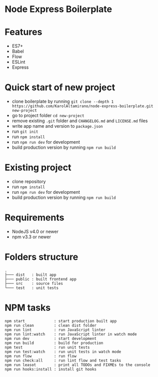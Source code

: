 # Node Express Boilerplate

# Features
- ES7+
- Babel
- Flow
- ESLint
- Express

# Quick start of new project
- clone boilerplate by running
  `git clone --depth 1 https://github.com/KarolAltamirano/node-express-boilerplate.git new-project`
- go to project folder `cd new-project`
- remove existing `.git` folder and `CHANGELOG.md` and `LICENSE.md` files
- write app name and version to `package.json`
- run `git init`
- run `npm install`
- run `npm run dev` for development
- build production version by running `npm run build`

# Existing project
- clone repository
- run `npm install`
- run `npm run dev` for development
- build production version by running `npm run build`

# Requirements
- NodeJS v4.0 or newer
- npm v3.3 or newer

# Folders structure
```
.
├─── dist   : built app
├─── public : built frontend app
├─── src    : source files
└─── test   : unit tests
```

# NPM tasks
```
npm start             : start production built app
npm run clean         : clean dist folder
npm run lint          : run JavaScript linter
npm run lint:watch    : run JavaScript linter in watch mode
npm run dev           : start development
npm run build         : build for production
npm test              : run unit tests
npm run test:watch    : run unit tests in watch mode
npm run flow          : run flow
npm run check:all     : run lint flow and test tasks
npm run leasot        : print all TODOs and FIXMEs to the console
npm run hooks:install : install git hooks
```
